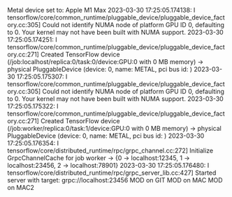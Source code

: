 Metal device set to: Apple M1 Max
2023-03-30 17:25:05.174138: I tensorflow/core/common_runtime/pluggable_device/pluggable_device_factory.cc:305] Could not identify NUMA node of platform GPU ID 0, defaulting to 0. Your kernel may not have been built with NUMA support.
2023-03-30 17:25:05.174251: I tensorflow/core/common_runtime/pluggable_device/pluggable_device_factory.cc:271] Created TensorFlow device (/job:localhost/replica:0/task:0/device:GPU:0 with 0 MB memory) -> physical PluggableDevice (device: 0, name: METAL, pci bus id: <undefined>)
2023-03-30 17:25:05.175307: I tensorflow/core/common_runtime/pluggable_device/pluggable_device_factory.cc:305] Could not identify NUMA node of platform GPU ID 0, defaulting to 0. Your kernel may not have been built with NUMA support.
2023-03-30 17:25:05.175322: I tensorflow/core/common_runtime/pluggable_device/pluggable_device_factory.cc:271] Created TensorFlow device (/job:worker/replica:0/task:1/device:GPU:0 with 0 MB memory) -> physical PluggableDevice (device: 0, name: METAL, pci bus id: <undefined>)
2023-03-30 17:25:05.176354: I tensorflow/core/distributed_runtime/rpc/grpc_channel.cc:272] Initialize GrpcChannelCache for job worker -> {0 -> localhost:12345, 1 -> localhost:23456, 2 -> localhost:78901}
2023-03-30 17:25:05.176480: I tensorflow/core/distributed_runtime/rpc/grpc_server_lib.cc:427] Started server with target: grpc://localhost:23456
MOD on GIT
MOD on MAC
MOD on MAC2
